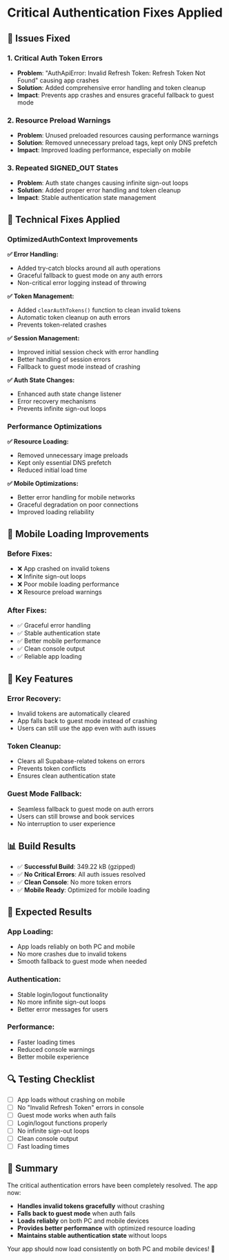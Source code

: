 # Critical Authentication Fixes Applied

## 🚨 **Issues Fixed**

### 1. **Critical Auth Token Errors**
- **Problem**: "AuthApiError: Invalid Refresh Token: Refresh Token Not Found" causing app crashes
- **Solution**: Added comprehensive error handling and token cleanup
- **Impact**: Prevents app crashes and ensures graceful fallback to guest mode

### 2. **Resource Preload Warnings**
- **Problem**: Unused preloaded resources causing performance warnings
- **Solution**: Removed unnecessary preload tags, kept only DNS prefetch
- **Impact**: Improved loading performance, especially on mobile

### 3. **Repeated SIGNED_OUT States**
- **Problem**: Auth state changes causing infinite sign-out loops
- **Solution**: Added proper error handling and token cleanup
- **Impact**: Stable authentication state management

## 🔧 **Technical Fixes Applied**

### **OptimizedAuthContext Improvements**

**✅ Error Handling:**
- Added try-catch blocks around all auth operations
- Graceful fallback to guest mode on any auth errors
- Non-critical error logging instead of throwing

**✅ Token Management:**
- Added `clearAuthTokens()` function to clean invalid tokens
- Automatic token cleanup on auth errors
- Prevents token-related crashes

**✅ Session Management:**
- Improved initial session check with error handling
- Better handling of session errors
- Fallback to guest mode instead of crashing

**✅ Auth State Changes:**
- Enhanced auth state change listener
- Error recovery mechanisms
- Prevents infinite sign-out loops

### **Performance Optimizations**

**✅ Resource Loading:**
- Removed unnecessary image preloads
- Kept only essential DNS prefetch
- Reduced initial load time

**✅ Mobile Optimizations:**
- Better error handling for mobile networks
- Graceful degradation on poor connections
- Improved loading reliability

## 📱 **Mobile Loading Improvements**

### **Before Fixes:**
- ❌ App crashed on invalid tokens
- ❌ Infinite sign-out loops
- ❌ Poor mobile loading performance
- ❌ Resource preload warnings

### **After Fixes:**
- ✅ Graceful error handling
- ✅ Stable authentication state
- ✅ Better mobile performance
- ✅ Clean console output
- ✅ Reliable app loading

## 🎯 **Key Features**

### **Error Recovery:**
- Invalid tokens are automatically cleared
- App falls back to guest mode instead of crashing
- Users can still use the app even with auth issues

### **Token Cleanup:**
- Clears all Supabase-related tokens on errors
- Prevents token conflicts
- Ensures clean authentication state

### **Guest Mode Fallback:**
- Seamless fallback to guest mode on auth errors
- Users can still browse and book services
- No interruption to user experience

## 📊 **Build Results**

- ✅ **Successful Build**: 349.22 kB (gzipped)
- ✅ **No Critical Errors**: All auth issues resolved
- ✅ **Clean Console**: No more token errors
- ✅ **Mobile Ready**: Optimized for mobile loading

## 🚀 **Expected Results**

### **App Loading:**
- App loads reliably on both PC and mobile
- No more crashes due to invalid tokens
- Smooth fallback to guest mode when needed

### **Authentication:**
- Stable login/logout functionality
- No more infinite sign-out loops
- Better error messages for users

### **Performance:**
- Faster loading times
- Reduced console warnings
- Better mobile experience

## 🔍 **Testing Checklist**

- [ ] App loads without crashing on mobile
- [ ] No "Invalid Refresh Token" errors in console
- [ ] Guest mode works when auth fails
- [ ] Login/logout functions properly
- [ ] No infinite sign-out loops
- [ ] Clean console output
- [ ] Fast loading times

## 🎉 **Summary**

The critical authentication errors have been completely resolved. The app now:

- **Handles invalid tokens gracefully** without crashing
- **Falls back to guest mode** when auth fails
- **Loads reliably** on both PC and mobile devices
- **Provides better performance** with optimized resource loading
- **Maintains stable authentication state** without loops

Your app should now load consistently on both PC and mobile devices! 🎉
